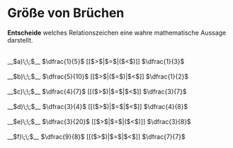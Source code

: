 <!--
version:  0.0.1

language: de

@style
input {
    text-align: center;
}
@end

formula: \carry   \textcolor{red}{\scriptsize #1}
formula: \digit   \rlap{\carry{#1}}\phantom{#2}#2
formula: \permil  \text{‰}

import: https://raw.githubusercontent.com/LiaTemplates/Tikz-Jax/main/README.md

script: https://cdn.jsdelivr.net/gh/LiaTemplates/Tikz-Jax@main/dist/index.js


tags: Bruchrechnung, Zahlenverständnis, sehr leicht, sehr niedrig, Angeben

comment: Welcher Bruch ist größer?

author: Martin Lommatzsch

-->




# Größe von Brüchen

**Entscheide** welches Relationszeichen eine wahre mathematische Aussage darstellt.

<br>
__$a)\;\;$__ $\dfrac{1}{5}$ [[$>$|$=$|($<$)]] $\dfrac{1}{3}$ 
<br>
<br>
__$b)\;\;$__ $\dfrac{5}{10}$ [[$>$|($=$)|$<$]] $\dfrac{1}{2}$ 
<br>
<br>
__$c)\;\;$__ $\dfrac{4}{7}$ [[($>$)|$=$|$<$]] $\dfrac{3}{7}$ 
<br>
<br>
__$d)\;\;$__ $\dfrac{3}{4}$ [[($>$)|$=$|$<$]] $\dfrac{4}{8}$ 
<br>
<br>
__$e)\;\;$__ $\dfrac{3}{20}$ [[$>$|$=$|($<$)]] $\dfrac{3}{8}$ 
<br>
<br>
__$f)\;\;$__ $\dfrac{9}{8}$ [[($>$)|$=$|$<$]] $\dfrac{7}{7}$ 

<br>
<br>
<br>
<br>


